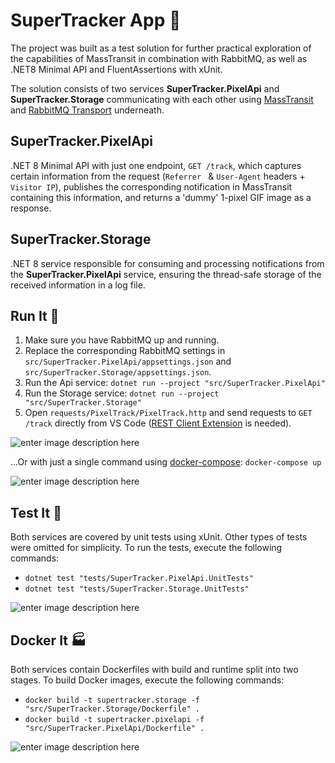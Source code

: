

# SuperTracker App 🚀
The project was built as a test solution for further practical exploration of the capabilities of MassTransit in combination with RabbitMQ, as well as .NET8 Minimal API and FluentAssertions with xUnit.

The solution consists of two services **SuperTracker.PixelApi** and **SuperTracker.Storage** communicating with each other using [MassTransit](https://masstransit.io/) and [RabbitMQ Transport](https://masstransit.io/documentation/transports/rabbitmq) underneath.

## SuperTracker.PixelApi
.NET 8 Minimal API with just one endpoint, `GET /track`, which captures certain information from the request (`Referrer ` & `User-Agent` headers + `Visitor IP`), publishes the corresponding notification in MassTransit containing this information, and returns a 'dummy' 1-pixel GIF image as a response.

## SuperTracker.Storage
.NET 8 service responsible for consuming and processing notifications from the **SuperTracker.PixelApi** service, ensuring the thread-safe storage of the received information in a log file.

## Run It 🏃

 1. Make sure you have RabbitMQ up and running.
 2. Replace the corresponding RabbitMQ settings in `src/SuperTracker.PixelApi/appsettings.json` and `src/SuperTracker.Storage/appsettings.json`.
 3. Run the Api service: `dotnet run --project "src/SuperTracker.PixelApi"`
 4. Run the Storage service: `dotnet run --project "src/SuperTracker.Storage"`
 5. Open `requests/PixelTrack/PixelTrack.http` and send requests to `GET /track` directly from VS Code ([REST Client Extension](https://marketplace.visualstudio.com/items?itemName=humao.rest-client) is needed).

![enter image description here](https://i.postimg.cc/P5d2DvtG/run-it.gif)

...Or with just a single command using [docker-compose](https://docs.docker.com/compose/): `docker-compose up`

![enter image description here](https://i.postimg.cc/Vs7xTMfB/2024-04-09-12-28-58.gif)

## Test It 📝

Both services are covered by unit tests using xUnit. Other types of tests were omitted for simplicity. To run the tests, execute the following commands:


 - `dotnet test "tests/SuperTracker.PixelApi.UnitTests"`
 - `dotnet test "tests/SuperTracker.Storage.UnitTests"`

 ![enter image description here](https://i.postimg.cc/PJXNkrnH/test-it.gif)
 
## Docker It 🏭

Both services contain Dockerfiles with build and runtime split into two stages. To build Docker images, execute the following commands:

 - `docker build -t supertracker.storage -f "src/SuperTracker.Storage/Dockerfile" .`
 - `docker build -t supertracker.pixelapi -f "src/SuperTracker.PixelApi/Dockerfile" .`

 ![enter image description here](https://i.postimg.cc/nrRQ4vZs/run-it-in-docker.gif)
